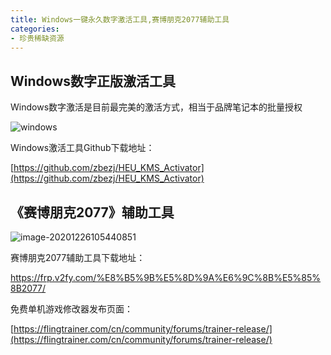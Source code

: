 ```yaml
---
title: Windows一键永久数字激活工具,赛博朋克2077辅助工具
categories:
- 珍贵稀缺资源
---
```








## Windows数字正版激活工具



Windows数字激活是目前最完美的激活方式，相当于品牌笔记本的批量授权



![windows](https://cdn.fangyuanxiaozhan.com/assets/1694242626584k7A4HeCM.gif)




Windows激活工具Github下载地址： 

[https://github.com/zbezj/HEU_KMS_Activator](https://github.com/zbezj/HEU_KMS_Activator)



## 《赛博朋克2077》辅助工具



![image-20201226105440851](https://cdn.fangyuanxiaozhan.com/assets/1694242628128fR7sTeJ5.png)



赛博朋克2077辅助工具下载地址：

https://frp.v2fy.com/%E8%B5%9B%E5%8D%9A%E6%9C%8B%E5%85%8B2077/



免费单机游戏修改器发布页面：

[https://flingtrainer.com/cn/community/forums/trainer-release/](https://flingtrainer.com/cn/community/forums/trainer-release/)